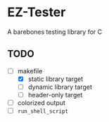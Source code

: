 # EZ-Tester

A barebones testing library for C

## TODO

* [ ] makefile
    * [x] static library target
    * [ ] dynamic library target
    * [ ] header-only target
* [ ] colorized output
* [ ] `run_shell_script`
